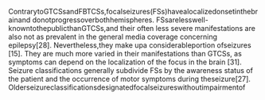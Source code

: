 ContrarytoGTCSsandFBTCSs,focalseizures(FSs)havealocalizedonsetinthebrainand
donotprogressoverbothhemispheres. FSsarelesswell-knowntothepublicthanGTCSs,and
their often less severe manifestations are also not as prevalent in the general media coverage
concerning epilepsy[28]. Nevertheless,they make upa considerableportion ofseizures [15].
They are much more varied in their manifestations than GTCSs, as symptoms can depend
on the localization of the focus in the brain [31]. Seizure classifications generally subdivide
FSs by the awareness status of the patient and the occurrence of motor symptoms during
theseizure[27]. Olderseizureclassificationsdesignatedfocalseizureswithoutimpairmentof